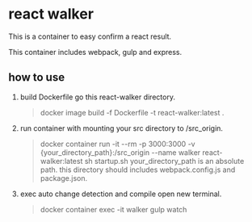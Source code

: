 # react walker

This is a container to easy confirm a react result.

This container includes webpack, gulp and express.

## how to use

1. build Dockerfile
    go this react-walker directory.
    > docker image build -f Dockerfile -t react-walker:latest .

2. run container with mounting your src directory to /src_origin.
    > docker container run -it --rm -p 3000:3000 -v {your_directory_path}:/src_origin --name walker react-walker:latest sh startup.sh
    your_directory_path is an absolute path.
    this directory should includes webpack.config.js and package.json.

3. exec auto change detection and compile
    open new terminal.
    > docker container exec -it walker gulp watch
